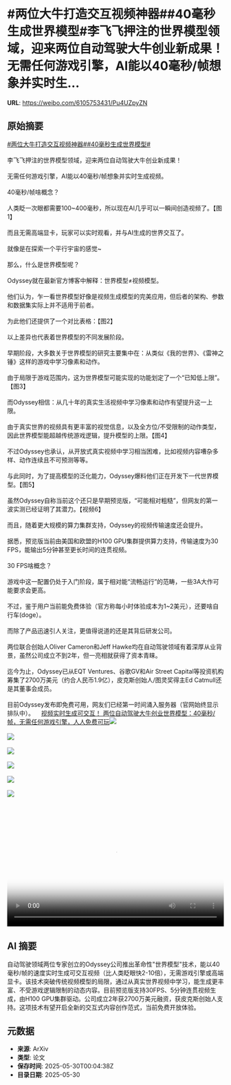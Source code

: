 # #两位大牛打造交互视频神器##40毫秒生成世界模型#李飞飞押注的世界模型领域，迎来两位自动驾驶大牛创业新成果！无需任何游戏引擎，AI能以40毫秒/帧想象并实时生...

**URL**: https://weibo.com/6105753431/Pu4UZpyZN

## 原始摘要

<a href="https://m.weibo.cn/search?containerid=231522type%3D1%26t%3D10%26q%3D%23%E4%B8%A4%E4%BD%8D%E5%A4%A7%E7%89%9B%E6%89%93%E9%80%A0%E4%BA%A4%E4%BA%92%E8%A7%86%E9%A2%91%E7%A5%9E%E5%99%A8%23&amp;extparam=%23%E4%B8%A4%E4%BD%8D%E5%A4%A7%E7%89%9B%E6%89%93%E9%80%A0%E4%BA%A4%E4%BA%92%E8%A7%86%E9%A2%91%E7%A5%9E%E5%99%A8%23" data-hide=""><span class="surl-text">#两位大牛打造交互视频神器#</span></a><a href="https://m.weibo.cn/search?containerid=231522type%3D1%26t%3D10%26q%3D%2340%E6%AF%AB%E7%A7%92%E7%94%9F%E6%88%90%E4%B8%96%E7%95%8C%E6%A8%A1%E5%9E%8B%23&amp;extparam=%2340%E6%AF%AB%E7%A7%92%E7%94%9F%E6%88%90%E4%B8%96%E7%95%8C%E6%A8%A1%E5%9E%8B%23" data-hide=""><span class="surl-text">#40毫秒生成世界模型#</span></a><br><br>李飞飞押注的世界模型领域，迎来两位自动驾驶大牛创业新成果！<br><br>无需任何游戏引擎，AI能以40毫秒/帧想象并实时生成视频。<br><br>40毫秒/帧啥概念？<br><br>人类眨一次眼都需要100~400毫秒，所以现在AI几乎可以一瞬间创造视频了。【图1】<br><br>而且无需高端显卡，玩家可以实时观看，并与AI生成的世界交互了。<br><br>就像是在探索一个平行宇宙的感觉~<br><br>那么，什么是世界模型呢？<br><br>Odyssey就在最新官方博客中解释：世界模型≠视频模型。<br><br>他们认为，乍一看世界模型好像是视频生成模型的完美应用，但后者的架构、参数和数据集实际上并不适用于前者。<br><br>为此他们还提供了一个对比表格：【图2】<br><br>以上差异也代表着世界模型的不同发展阶段。<br><br>早期阶段，大多数关于世界模型的研究主要集中在：从类似《我的世界》、《雷神之锤》这样的游戏中学习像素和动作。<br><br>由于局限于游戏范围内，这为世界模型可能实现的功能划定了一个“已知低上限”。【图3】<br><br>而Odyssey相信：从几十年的真实生活视频中学习像素和动作有望提升这一上限。<br><br>由于真实世界的视频具有更丰富的视觉信息，以及全方位/不受限制的动作类型，因此世界模型能超越传统游戏逻辑，提升模型的上限。【图4】<br><br>不过Odyssey也承认，从开放式真实视频中学习相当困难，比如视频内容嘈杂多样、动作连续且不可预测等等。<br><br>与此同时，为了提高模型的泛化能力，Odyssey爆料他们正在开发下一代世界模型。【图5】<br><br>虽然Odyssey自称当前这个还只是早期预览版，“可能相对粗糙”，但网友的第一波实测已经证明了其潜力。【视频6】<br><br>而且，随着更大规模的算力集群支持，Odyssey的视频传输速度还会提升。<br><br>据悉，预览版当前由美国和欧盟的H100 GPU集群提供算力支持，传输速度为30 FPS，能输出5分钟甚至更长时间的连贯视频。<br><br>30 FPS啥概念？<br><br>游戏中这一配置仍处于入门阶段，属于相对能“流畅运行”的范畴，一些3A大作可能要求会更高。<br><br>不过，鉴于用户当前能免费体验（官方称每小时体验成本为1~2美元），还要啥自行车(doge）。<br><br>而除了产品迅速引人关注，更值得说道的还是其背后研发公司。<br><br>两位联合创始人Oliver Cameron和Jeff Hawke均在自动驾驶领域有着深厚从业背景，虽然公司成立不到2年，但一亮相就获得了资本青睐。<br><br>迄今为止，Odyssey已从EQT Ventures、谷歌GV和Air Street Capital等投资机构筹集了2700万美元（约合人民币1.9亿），皮克斯创始人/图灵奖得主Ed Catmull还是其董事会成员。<br><br>目前Odyssey发布即免费可用，网友们已经第一时间涌入服务器（官网始终显示排队中）。<a href="https://weibo.cn/sinaurl?u=https%3A%2F%2Fmp.weixin.qq.com%2Fs%2FyZIxn7Ss_K4LFrWaYeNxng" data-hide=""><span class="url-icon"><img style="width: 1rem;height: 1rem" src="https://h5.sinaimg.cn/upload/2015/09/25/3/timeline_card_small_web_default.png" referrerpolicy="no-referrer"></span><span class="surl-text">视频实时生成可交互！ 两位自动驾驶大牛创业世界模型：40毫秒/帧，无需任何游戏引擎，人人免费可玩</span></a><img style="" src="https://tvax4.sinaimg.cn/large/006Fd7o3gy1i1wgxtd6ypg30hs097npd.gif" referrerpolicy="no-referrer"><br><br><img style="" src="https://tvax3.sinaimg.cn/large/006Fd7o3gy1i1wgz2wmauj30zk09t416.jpg" referrerpolicy="no-referrer"><br><br><img style="" src="https://tvax3.sinaimg.cn/large/006Fd7o3gy1i1wh0wgdfwg30hs06l4qp.gif" referrerpolicy="no-referrer"><br><br><img style="" src="https://tvax3.sinaimg.cn/large/006Fd7o3gy1i1wh0xrs3wg30hs06l4qp.gif" referrerpolicy="no-referrer"><br><br><img style="" src="https://tvax1.sinaimg.cn/large/006Fd7o3gy1i1wh1lge1aj30u40o14e5.jpg" referrerpolicy="no-referrer"><br><br><img style="" src="https://tvax3.sinaimg.cn/large/006Fd7o3ly1i1wh66i52xj30k00zk3zs.jpg" referrerpolicy="no-referrer"><br><br><br clear="both"><div style="clear: both"></div><video controls="controls" poster="https://tvax3.sinaimg.cn/orj480/006Fd7o3ly1i1wh66l4jdj30k00zk3zs.jpg" style="width: 100%"><source src="https://f.video.weibocdn.com/o0/djrmpAp7lx08oCPNq4mQ01041201FhPz0E010.mp4?label=mp4_720p&amp;template=720x1280.24.0&amp;ori=0&amp;ps=1CwnkDw1GXwCQx&amp;Expires=1748566987&amp;ssig=gU3j8t7azs&amp;KID=unistore,video"><source src="https://f.video.weibocdn.com/o0/GVCTng0llx08oCPMbb6o0104120158W20E010.mp4?label=mp4_hd&amp;template=540x960.24.0&amp;ori=0&amp;ps=1CwnkDw1GXwCQx&amp;Expires=1748566987&amp;ssig=QwvGDU%2Bz7U&amp;KID=unistore,video"><source src="https://f.video.weibocdn.com/o0/f2Qf0Glclx08oCPM0BKU01041200z4730E010.mp4?label=mp4_ld&amp;template=360x640.24.0&amp;ori=0&amp;ps=1CwnkDw1GXwCQx&amp;Expires=1748566987&amp;ssig=r%2BgXrOC%2FLn&amp;KID=unistore,video"><p>视频无法显示，请前往<a href="https://video.weibo.com/show?fid=1034%3A5171686228819985" target="_blank" rel="noopener noreferrer">微博视频</a>观看。</p></video>

## AI 摘要

自动驾驶领域两位专家创立的Odyssey公司推出革命性"世界模型"技术，能以40毫秒/帧的速度实时生成可交互视频（比人类眨眼快2-10倍），无需游戏引擎或高端显卡。该技术突破传统视频模型的局限，通过从真实世界视频中学习，能生成更丰富、不受游戏逻辑限制的动态内容。目前预览版支持30FPS、5分钟连贯视频生成，由H100 GPU集群驱动。公司成立2年获2700万美元融资，获皮克斯创始人支持。这项技术有望开启全新的交互式内容创作范式，当前免费开放体验。

## 元数据

- **来源**: ArXiv
- **类型**: 论文
- **保存时间**: 2025-05-30T00:04:38Z
- **目录日期**: 2025-05-30

